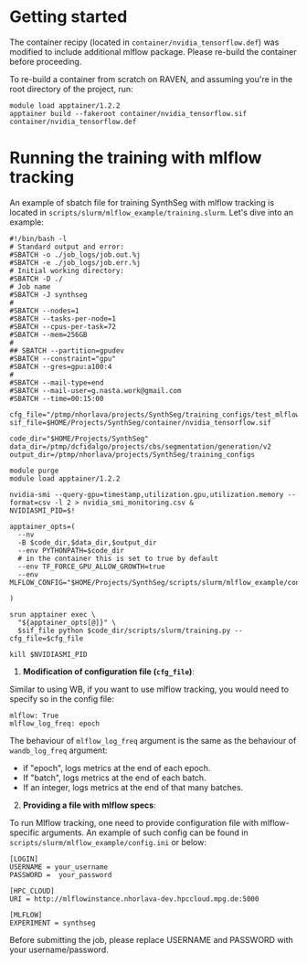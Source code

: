 # Getting started 

The container recipy (located in `container/nvidia_tensorflow.def`) was modified to include additional mlflow package. Please re-build the container before proceeding.

To re-build a container from scratch on RAVEN, and assuming you're in the root directory of the project, run:

```shell
module load apptainer/1.2.2
apptainer build --fakeroot container/nvidia_tensorflow.sif container/nvidia_tensorflow.def
``` 

# Running the training with mlflow tracking 

An example of sbatch file for training SynthSeg with mlflow tracking is located in `scripts/slurm/mlflow_example/training.slurm`. 
Let's dive into an example:


```shell
#!/bin/bash -l
# Standard output and error:
#SBATCH -o ./job_logs/job.out.%j
#SBATCH -e ./job_logs/job.err.%j
# Initial working directory:
#SBATCH -D ./
# Job name
#SBATCH -J synthseg
#
#SBATCH --nodes=1
#SBATCH --tasks-per-node=1
#SBATCH --cpus-per-task=72
#SBATCH --mem=256GB
#
## SBATCH --partition=gpudev
#SBATCH --constraint="gpu"
#SBATCH --gres=gpu:a100:4
#
#SBATCH --mail-type=end
#SBATCH --mail-user=g.nasta.work@gmail.com
#SBATCH --time=00:15:00

cfg_file="/ptmp/nhorlava/projects/SynthSeg/training_configs/test_mlflow/config.yml"
sif_file=$HOME/Projects/SynthSeg/container/nvidia_tensorflow.sif

code_dir="$HOME/Projects/SynthSeg"
data_dir=/ptmp/dcfidalgo/projects/cbs/segmentation/generation/v2
output_dir=/ptmp/nhorlava/projects/SynthSeg/training_configs

module purge
module load apptainer/1.2.2

nvidia-smi --query-gpu=timestamp,utilization.gpu,utilization.memory --format=csv -l 2 > nvidia_smi_monitoring.csv &
NVIDIASMI_PID=$!

apptainer_opts=(
  --nv
  -B $code_dir,$data_dir,$output_dir
  --env PYTHONPATH=$code_dir
  # in the container this is set to true by default
  --env TF_FORCE_GPU_ALLOW_GROWTH=true
  --env MLFLOW_CONFIG="$HOME/Projects/SynthSeg/scripts/slurm/mlflow_example/config.ini"
  
)
	
srun apptainer exec \
  "${apptainer_opts[@]}" \
  $sif_file python $code_dir/scripts/slurm/training.py --cfg_file=$cfg_file

kill $NVIDIASMI_PID
```

1. **Modification of configuration file (`cfg_file`)**: 

Similar to using WB, if you want to use mlflow tracking, you would need to specify so in the config file: 

```shell
mlflow: True
mlflow_log_freq: epoch
```

The behaviour of `mlflow_log_freq` argument is the same as the behaviour of `wandb_log_freq` argument: 

- if "epoch", logs metrics at the end of each epoch.
- If "batch", logs metrics at the end of each batch.
- If an integer, logs metrics at the end of that many batches.


2. **Providing a file with mlflow specs**: 

To run Mlflow tracking, one need to provide configuration file with mlflow-specific arguments. An example of such config can be found in `scripts/slurm/mlflow_example/config.ini` or below: 

```
[LOGIN]
USERNAME = your_username
PASSWORD =  your_password

[HPC_CLOUD]
URI = http://mlflowinstance.nhorlava-dev.hpccloud.mpg.de:5000

[MLFLOW]
EXPERIMENT = synthseg
```

Before submitting the job, please replace USERNAME and PASSWORD with your username/password. 





